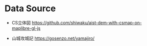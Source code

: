 # Data Source
- CS立体図
https://github.com/shiwaku/aist-dem-with-csmap-on-maplibre-gl-js

- 山城攻城記
https://gosenzo.net/yamajiro/
